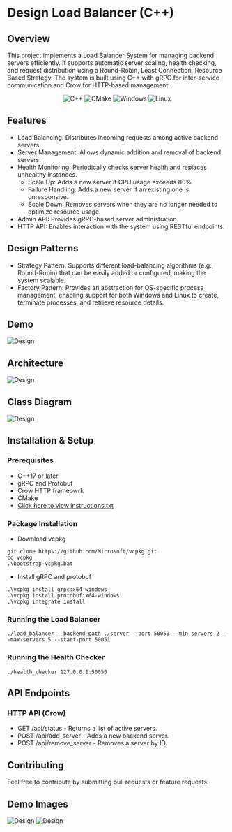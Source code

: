 # Design Load Balancer (C++)

## Overview
This project implements a Load Balancer System for managing backend servers efficiently. It supports automatic server scaling, health checking, and request distribution using a Round-Robin, Least Connection, Resource Based Strategy. The system is built using C++ with gRPC for inter-service communication and Crow for HTTP-based management.

<p align="center">
  <img src="https://img.shields.io/badge/c++-%2300599C.svg?style=for-the-badge&logo=c%2B%2B&logoColor=white" alt="C++">
  <img src="https://img.shields.io/badge/CMake-%23008FBA.svg?style=for-the-badge&logo=cmake&logoColor=white" alt="CMake">
  <img src="https://img.shields.io/badge/Windows-0078D6?style=for-the-badge&logo=windows&logoColor=white" alt="Windows">
  <img src="https://img.shields.io/badge/Linux-FCC624?style=for-the-badge&logo=linux&logoColor=black" alt="Linux">
</p>

## Features
- Load Balancing: Distributes incoming requests among active backend servers.
- Server Management: Allows dynamic addition and removal of backend servers.
- Health Monitoring: Periodically checks server health and replaces unhealthy instances.
  - Scale Up: Adds a new server if CPU usage exceeds 80%
  - Failure Handling: Adds a new server if an existing one is unresponsive.
  - Scale Down: Removes servers when they are no longer needed to optimize resource usage.
- Admin API: Provides gRPC-based server administration.
- HTTP API: Enables interaction with the system using RESTful endpoints.

## Design Patterns
- Strategy Pattern: Supports different load-balancing algorithms (e.g., Round-Robin) that can be easily added or configured, making the system scalable.
- Factory Pattern: Provides an abstraction for OS-specific process management, enabling support for both Windows and Linux to create, terminate processes, and retrieve resource details.

## Demo
![Design](https://github.com/rahul07bagul/load-balancer-cpp/blob/main/images/img1.png)

## Architecture
![Design](https://github.com/rahul07bagul/load-balancer-cpp/blob/main/images/Load%20Balancer.png)

## Class Diagram
![Design](https://github.com/rahul07bagul/load-balancer-cpp/blob/main/images/Design.png)

## Installation & Setup
### Prerequisites
- C++17 or later
- gRPC and Protobuf
- Crow HTTP frameowrk
- CMake
- [Click here to view instructions.txt](https://github.com/rahul07bagul/load-balancer-cpp/blob/main/instructions.txt)
### Package Installation
- Download vcpkg
```shell
git clone https://github.com/Microsoft/vcpkg.git
cd vcpkg
.\bootstrap-vcpkg.bat
```
- Install gRPC and protobuf
```shell
.\vcpkg install grpc:x64-windows
.\vcpkg install protobuf:x64-windows
.\vcpkg integrate install
```
### Running the Load Balancer
```shell
./load_balancer --backend-path ./server --port 50050 --min-servers 2 --max-servers 5 --start-port 50051
```
### Running the Health Checker
```shell
./health_checker 127.0.0.1:50050
```

## API Endpoints
### HTTP API (Crow)
- GET /api/status - Returns a list of active servers.
- POST /api/add_server - Adds a new backend server.
- POST /api/remove_server - Removes a server by ID.

## Contributing
Feel free to contribute by submitting pull requests or feature requests.

## Demo Images
![Design](https://github.com/rahul07bagul/load-balancer-cpp/blob/main/images/img2.png)
![Design](https://github.com/rahul07bagul/load-balancer-cpp/blob/main/images/img3.png)
  




  
